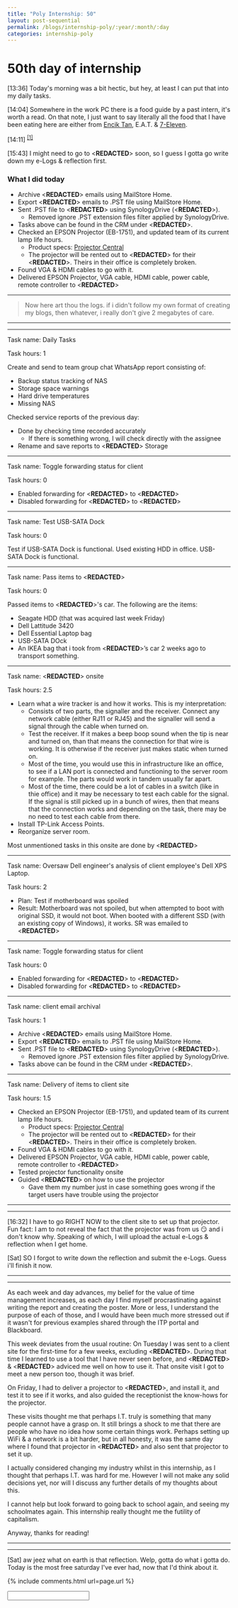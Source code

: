 ```yaml
---
title: "Poly Internship: 50"
layout: post-sequential
permalink: /blogs/internship-poly/:year/:month/:day
categories: internship-poly
---
```

# 50th day of internship

<span class="timestamp">[13:36]</span> Today's morning was a bit hectic, but hey, at least I can put that into my daily tasks.

<span class="timestamp">[14:04]</span> Somewhere in the work PC there is a food guide by a past intern, it's worth a read. On that note, I just want to say literally all the food that I have been eating here are either from <a href="https://goo.gl/maps/5CsK4KhQWatFuRKYA" target="_blank">Encik Tan</a>, E.A.T. & <a href="https://goo.gl/maps/YB8jhuDSMH66Pvqk8" target="_blank">7-Eleven</a>.

<span class="timestamp">[14:11]</span> <sup><a href="#1">[1]</a></sup>

<span class="timestamp">[15:43]</span> I might need to go to <span class='disable-selection' ondblclick="this.innerHTML='ETG'">&lt;<b>REDACTED</b>&gt;</span> soon, so I guess I gotta go write down my e-Logs & reflection first.

<!--

<span class='disable-selection' ondblclick="this.innerHTML=''">&lt;<b>REDACTED</b>&gt;</span>

-->

### What I did today
* Archive <span class='disable-selection' ondblclick="this.innerHTML='yschow@castlereach.com.sg'">&lt;<b>REDACTED</b>&gt;</span> emails using MailStore Home.
* Export <span class='disable-selection' ondblclick="this.innerHTML='yschow@castlereach.com.sg'">&lt;<b>REDACTED</b>&gt;</span> emails to .PST file using MailStore Home.
* Sent .PST file to <span class='disable-selection' ondblclick="this.innerHTML='Alan Kuik'">&lt;<b>REDACTED</b>&gt;</span> using SynologyDrive (<span class='disable-selection' ondblclick="this.innerHTML='C:\\SynologyDrive\\clients\\CastleReach Asset Management'">&lt;<b>REDACTED</b>&gt;</span>).
    * Removed ignore .PST extension files filter applied by SynologyDrive.
* Tasks above can be found in the CRM under <span class='disable-selection' ondblclick="this.innerHTML='SR11952'">&lt;<b>REDACTED</b>&gt;</span>.
* Checked an EPSON Projector (EB-1751), and updated team of its current lamp life hours. 
    * Product specs: <a href="https://www.projectorcentral.com/pdf/projector_spec_7911.pdf" target="_blank">Projector Central</a>
    * The projector will be rented out to <span class='disable-selection' ondblclick="this.innerHTML='Export Trading Group'">&lt;<b>REDACTED</b>&gt;</span> for their <span class='disable-selection' ondblclick="this.innerHTML='VIP Users'">&lt;<b>REDACTED</b>&gt;</span>. Theirs in their office is completely broken.
* Found VGA & HDMI cables to go with it.
* Delivered EPSON Projector, VGA cable, HDMI cable, power cable, remote controller to <span class='disable-selection' ondblclick="this.innerHTML='ETG'">&lt;<b>REDACTED</b>&gt;</span>

---
> Now here art thou the logs. if i didn't follow my own format of creating my blogs, then whatever, i really don't give 2 megabytes of care.

---
---

Task name: Daily Tasks

Task hours: 1

Create and send to team group chat WhatsApp report consisting of:
 - Backup status tracking of NAS
 - Storage space warnings
 - Hard drive temperatures
 - Missing NAS

Checked service reports of the previous day:
 - Done by checking time recorded accurately
    - If there is something wrong, I will check directly with the assignee
 - Rename and save reports to <span class="disable-selection" ondblclick="this.innerHTML='Infospace'">&lt;<b>REDACTED</b>&gt;</span> Storage

--- 

Task name: Toggle forwarding status for client

Task hours: 0

* Enabled forwarding for <span class='disable-selection' ondblclick="this.innerHTML='henry.tan@flexisystems.com.sg'">&lt;<b>REDACTED</b>&gt;</span> to <span class='disable-selection' ondblclick="this.innerHTML='sales@flexisystems.com.sg'">&lt;<b>REDACTED</b>&gt;</span>
* Disabled forwarding for <span class='disable-selection' ondblclick="this.innerHTML='henry.tan@flexisystems.com.sg'">&lt;<b>REDACTED</b>&gt;</span> to <span class='disable-selection' ondblclick="this.innerHTML='sales@flexisystems.com.sg'">&lt;<b>REDACTED</b>&gt;</span>

---

Task name: Test USB-SATA Dock

Task hours: 0

Test if USB-SATA Dock is functional. Used existing HDD in office. USB-SATA Dock is functional.

---

Task name: Pass items to <span class='disable-selection' ondblclick="this.innerHTML='Mr Alan'">&lt;<b>REDACTED</b>&gt;</span>

Task hours: 0

Passed items to <span class='disable-selection' ondblclick="this.innerHTML='Mr Alan'">&lt;<b>REDACTED</b>&gt;</span>'s car. The following are the items:
* Seagate HDD (that was acquired last week Friday)
* Dell Lattitude 3420
* Dell Essential Laptop bag
* USB-SATA DOck
* An IKEA bag that i took from <span class='disable-selection' ondblclick="this.innerHTML='Mr Alan'">&lt;<b>REDACTED</b>&gt;</span>’s car 2 weeks ago to transport something.

---

Task name: <span class='disable-selection' ondblclick="this.innerHTML='Eximdis'">&lt;<b>REDACTED</b>&gt;</span> onsite

Task hours: 2.5

* Learn what a wire tracker is and how it works. This is my interpretation: 
    * Consists of two parts, the signaller and the receiver. Connect any network cable (either RJ11 or RJ45) and the signaller will send a signal through the cable when turned on. 
    * Test the receiver. If it makes a beep boop sound when the tip is near and turned on, than that means the connection for that wire is working. It is otherwise if the receiver just makes static when turned on.
    * Most of the time, you would use this in infrastructure like an office, to see if a LAN port is connected and functioning to the server room for example. The parts would work in tandem usually far apart.
    * Most of the time, there could be a lot of cables in a switch (like in thie office) and it may be necessary to test each cable for the signal. If the signal is still picked up in a bunch of wires, then that means that the connection works and depending on the task, there may be no need to test each cable from there.
* Install TP-Link Access Points.
* Reorganize server room.

Most unmentioned tasks in this onsite are done by <span class='disable-selection' ondblclick="this.innerHTML='Jae Liew'">&lt;<b>REDACTED</b>&gt;</span>

---

Task name: Oversaw Dell engineer's analysis of client employee's Dell XPS Laptop.

Task hours: 2

* Plan: Test if motherboard was spoiled
* Result: Motherboard was not spoiled, but when attempted to boot with original SSD, it would not boot. When booted with a different SSD (with an existing copy of Windows), it works. SR was emailed to <span class='disable-selection' ondblclick="this.innerHTML='support@infospace.com.sg'">&lt;<b>REDACTED</b>&gt;</span>

---

Task name: Toggle forwarding status for client

Task hours: 0

* Enabled forwarding for <span class='disable-selection' ondblclick="this.innerHTML='henry.tan@flexisystems.com.sg'">&lt;<b>REDACTED</b>&gt;</span> to <span class='disable-selection' ondblclick="this.innerHTML='sales@flexisystems.com.sg'">&lt;<b>REDACTED</b>&gt;</span>
* Disabled forwarding for <span class='disable-selection' ondblclick="this.innerHTML='henry.tan@flexisystems.com.sg'">&lt;<b>REDACTED</b>&gt;</span> to <span class='disable-selection' ondblclick="this.innerHTML='sales@flexisystems.com.sg'">&lt;<b>REDACTED</b>&gt;</span>

---

Task name: client email archival

Task hours: 1

* Archive <span class='disable-selection' ondblclick="this.innerHTML='yschow@castlereach.com.sg'">&lt;<b>REDACTED</b>&gt;</span> emails using MailStore Home.
* Export <span class='disable-selection' ondblclick="this.innerHTML='yschow@castlereach.com.sg'">&lt;<b>REDACTED</b>&gt;</span> emails to .PST file using MailStore Home.
* Sent .PST file to <span class='disable-selection' ondblclick="this.innerHTML='Alan Kuik'">&lt;<b>REDACTED</b>&gt;</span> using SynologyDrive (<span class='disable-selection' ondblclick="this.innerHTML='C:\\SynologyDrive\\clients\\CastleReach Asset Management'">&lt;<b>REDACTED</b>&gt;</span>).
    * Removed ignore .PST extension files filter applied by SynologyDrive.
* Tasks above can be found in the CRM under <span class='disable-selection' ondblclick="this.innerHTML='SR11952'">&lt;<b>REDACTED</b>&gt;</span>.

---

Task name: Delivery of items to client site

Task hours: 1.5 

* Checked an EPSON Projector (EB-1751), and updated team of its current lamp life hours. 
    * Product specs: <a href="https://www.projectorcentral.com/pdf/projector_spec_7911.pdf" target="_blank">Projector Central</a>
    * The projector will be rented out to <span class='disable-selection' ondblclick="this.innerHTML='Export Trading Group'">&lt;<b>REDACTED</b>&gt;</span> for their <span class='disable-selection' ondblclick="this.innerHTML='VIP Users'">&lt;<b>REDACTED</b>&gt;</span>. Theirs in their office is completely broken.
* Found VGA & HDMI cables to go with it.
* Delivered EPSON Projector, VGA cable, HDMI cable, power cable, remote controller to <span class='disable-selection' ondblclick="this.innerHTML='ETG'">&lt;<b>REDACTED</b>&gt;</span>
* Tested projector functionality onsite
* Guided <span class='disable-selection' ondblclick="this.innerHTML='May'">&lt;<b>REDACTED</b>&gt;</span> on how to use the projector
    * Gave them my number just in case something goes wrong if the target users have trouble using the projector

---
---

<span class="timestamp">[16:32]</span> I have to go RIGHT NOW to the client site to set up that projector. Fun fact: I am to not reveal the fact that the projector was from us 😏 and i don't know why. Speaking of which, I will upload the actual e-Logs & reflection when I get home.

<span class="timestamp">[Sat]</span> SO I forgot to write down the reflection and submit the e-Logs. Guess i'll finish it now.

---
---

As each week and day advances, my belief for the value of time management increases, as each day I find myself procrastinating against writing the report and creating the poster. More or less, I understand the purpose of each of those, and I would have been much more stressed out if it wasn't for previous examples shared through the ITP portal and Blackboard.

This week deviates from the usual routine: On Tuesday I was sent to a client site for the first-time for a few weeks, excluding <span class='disable-selection' ondblclick="this.innerHTML='Export Trading Group'">&lt;<b>REDACTED</b>&gt;</span>. During that time I learned to use a tool that I have never seen before, and <span class='disable-selection' ondblclick="this.innerHTML='Mr Alan Kuik'">&lt;<b>REDACTED</b>&gt;</span> & <span class='disable-selection' ondblclick="this.innerHTML='Jae Liew'">&lt;<b>REDACTED</b>&gt;</span> adviced me well on how to use it. That onsite visit I got to meet a new person too, though it was brief.

On Friday, I had to deliver a projector to <span class='disable-selection' ondblclick="this.innerHTML='ETG'">&lt;<b>REDACTED</b>&gt;</span>, and install it, and test it to see if it works, and also guided the receptionist the know-hows for the projector. 

These visits thought me that perhaps I.T. truly is something that many people cannot have a grasp on. It still brings a shock to me that there are people who have no idea how some certain things work. Perhaps setting up WiFi & a network is a bit harder, but in all honesty, it was the same day where I found that projector in <span class='disable-selection' ondblclick="this.innerHTML='the Infospace office'">&lt;<b>REDACTED</b>&gt;</span> and also sent that projector to set it up. 

I actually considered changing my industry whilst in this internship, as I thought that perhaps I.T. was hard for me. However I will not make any solid decisions yet, nor will I discuss any further details of my thoughts about this.

I cannot help but look forward to going back to school again, and seeing my schoolmates again. This internship really thought me the futility of capitalism.

Anyway, thanks for reading!

---
---

<span class="timestamp">[Sat]</span> aw jeez what on earth is that reflection. Welp, gotta do what i gotta do. Today is the most free saturday I've ever had, now that I'd think about it.


<!-- 
<span class='disable-selection' ondblclick="this.innerHTML=''">&lt;<b>REDACTED</b>&gt;</span>
-->


{% include comments.html url=page.url %}

<input id="password-input" type="password" class="text-secret" onkeyup="unlock()">

<span class="disable-selection" id="truth" style="display:none;">bloody lightning bolt<br><br><sup id="1">[1]</sup> I feel like I reserve this secret space for my true honest thoughts, so um, I guess that is what it is. <br><br>I have about 10 days (9 days if you don't include vesak day) of internship left, and I am glad. What an experience this has been. More or less, though, my thoughts will be reflected truly upon each reflection and the final report.<br><br>aw <a href="https://en.wikipedia.org/wiki/Shit,_Mazandaran" target="_blank">shit</a>, gotta do both today 😰</span>
